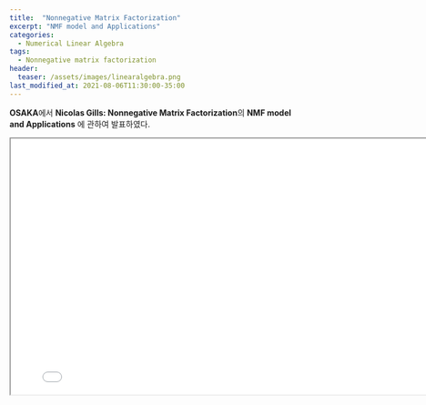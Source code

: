 ```yaml
---
title:  "Nonnegative Matrix Factorization"
excerpt: "NMF model and Applications"
categories:
  - Numerical Linear Algebra
tags:
  - Nonnegative matrix factorization
header:
  teaser: /assets/images/linearalgebra.png
last_modified_at: 2021-08-06T11:30:00-35:00
---
```


**OSAKA**에서 **Nicolas Gills: Nonnegative Matrix Factorization**의 **NMF model and Applications** 에 관하여 발표하였다.

<iframe src = "/ViewerJS/#../assets/pdf/ppt_osaka.pdf" width='800' height='450' allowfullscreen webkitallowfullscreen></iframe>